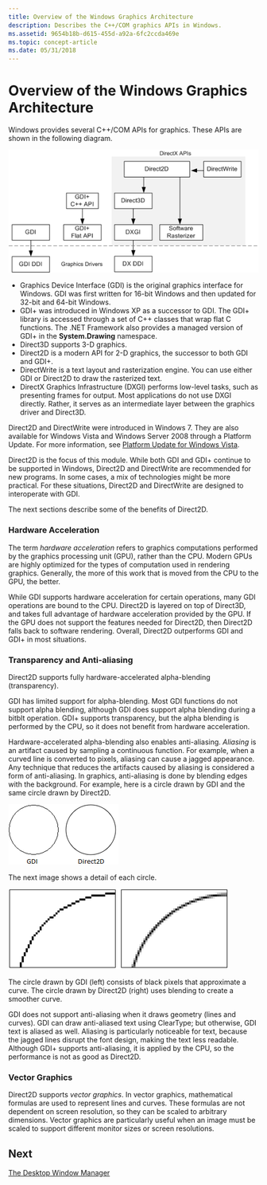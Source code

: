 ```yaml
---
title: Overview of the Windows Graphics Architecture
description: Describes the C++/COM graphics APIs in Windows.
ms.assetid: 9654b18b-d615-455d-a92a-6fc2ccda469e
ms.topic: concept-article
ms.date: 05/31/2018
---
```


# Overview of the Windows Graphics Architecture

Windows provides several C++/COM APIs for graphics. These APIs are shown in the following diagram.

![a diagram that shows the windows graphics apis.](images/graphics01.png)

-   Graphics Device Interface (GDI) is the original graphics interface for Windows. GDI was first written for 16-bit Windows and then updated for 32-bit and 64-bit Windows.
-   GDI+ was introduced in Windows XP as a successor to GDI. The GDI+ library is accessed through a set of C++ classes that wrap flat C functions. The .NET Framework also provides a managed version of GDI+ in the **System.Drawing** namespace.
-   Direct3D supports 3-D graphics.
-   Direct2D is a modern API for 2-D graphics, the successor to both GDI and GDI+.
-   DirectWrite is a text layout and rasterization engine. You can use either GDI or Direct2D to draw the rasterized text.
-   DirectX Graphics Infrastructure (DXGI) performs low-level tasks, such as presenting frames for output. Most applications do not use DXGI directly. Rather, it serves as an intermediate layer between the graphics driver and Direct3D.

Direct2D and DirectWrite were introduced in Windows 7. They are also available for Windows Vista and Windows Server 2008 through a Platform Update. For more information, see [Platform Update for Windows Vista](../win7ip/platform-update-for-windows-vista-portal.md).

Direct2D is the focus of this module. While both GDI and GDI+ continue to be supported in Windows, Direct2D and DirectWrite are recommended for new programs. In some cases, a mix of technologies might be more practical. For these situations, Direct2D and DirectWrite are designed to interoperate with GDI.

The next sections describe some of the benefits of Direct2D.

### Hardware Acceleration

The term *hardware acceleration* refers to graphics computations performed by the graphics processing unit (GPU), rather than the CPU. Modern GPUs are highly optimized for the types of computation used in rendering graphics. Generally, the more of this work that is moved from the CPU to the GPU, the better.

While GDI supports hardware acceleration for certain operations, many GDI operations are bound to the CPU. Direct2D is layered on top of Direct3D, and takes full advantage of hardware acceleration provided by the GPU. If the GPU does not support the features needed for Direct2D, then Direct2D falls back to software rendering. Overall, Direct2D outperforms GDI and GDI+ in most situations.

### Transparency and Anti-aliasing

Direct2D supports fully hardware-accelerated alpha-blending (transparency).

GDI has limited support for alpha-blending. Most GDI functions do not support alpha blending, although GDI does support alpha blending during a bitblt operation. GDI+ supports transparency, but the alpha blending is performed by the CPU, so it does not benefit from hardware acceleration.

Hardware-accelerated alpha-blending also enables anti-aliasing. *Aliasing* is an artifact caused by sampling a continuous function. For example, when a curved line is converted to pixels, aliasing can cause a jagged appearance. Any technique that reduces the artifacts caused by aliasing is considered a form of anti-aliasing. In graphics, anti-aliasing is done by blending edges with the background. For example, here is a circle drawn by GDI and the same circle drawn by Direct2D.

![an illustration of anti-aliasing techniques in direct2d.](images/graphics02.png)

The next image shows a detail of each circle.

![a detail of the previous image.](images/graphics03.png)

The circle drawn by GDI (left) consists of black pixels that approximate a curve. The circle drawn by Direct2D (right) uses blending to create a smoother curve.

GDI does not support anti-aliasing when it draws geometry (lines and curves). GDI can draw anti-aliased text using ClearType; but otherwise, GDI text is aliased as well. Aliasing is particularly noticeable for text, because the jagged lines disrupt the font design, making the text less readable. Although GDI+ supports anti-aliasing, it is applied by the CPU, so the performance is not as good as Direct2D.

### Vector Graphics

Direct2D supports *vector graphics*. In vector graphics, mathematical formulas are used to represent lines and curves. These formulas are not dependent on screen resolution, so they can be scaled to arbitrary dimensions. Vector graphics are particularly useful when an image must be scaled to support different monitor sizes or screen resolutions.

## Next

[The Desktop Window Manager](the-desktop-window-manager.md)

 

 
